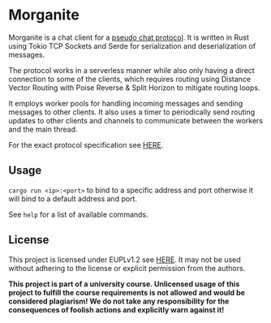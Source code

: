 # Morganite

Morganite is a chat client for a [pseudo chat protocol](https://github.com/HAW-RN/protocol). It is written in Rust using Tokio TCP Sockets and Serde for serialization and deserialization of messages.

The protocol works in a serverless manner while also only having a direct connection to some of the clients, which requires routing using Distance Vector Routing with Poise Reverse & Split Horizon to mitigate routing loops.

It employs worker pools for handling incoming messages and sending messages to other clients. It also uses a timer to periodically send routing updates to other clients and channels to communicate between the workers and the main thread.

For the exact protocol specification see [HERE](https://github.com/HAW-RN/protocol).

## Usage

`cargo run <ip>:<port>` to bind to a specific address and port otherwise it will bind to a default address and port.

See `help` for a list of available commands.

## License

This project is licensed under EUPLv1.2 see [HERE](./LICENSE). It may not be used without adhering to the license or explicit permission from the authors. 

**This project is part of a university course. Unlicensed usage of this project to fulfill the course requirements is not allowed and would be considered plagiarism! We do not take any responsibility for the consequences of foolish actions and explicitly warn against it!**